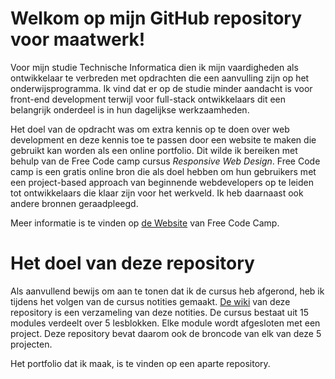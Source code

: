 # Welkom op mijn GitHub repository voor maatwerk!
Voor mijn studie Technische Informatica dien ik mijn vaardigheden als ontwikkelaar te verbreden met opdrachten die een aanvulling zijn op het onderwijsprogramma. Ik vind dat er op de studie minder aandacht is voor front-end development terwijl voor
full-stack ontwikkelaars dit een belangrijk onderdeel is in hun dagelijkse werkzaamheden.

Het doel van de opdracht was om extra kennis op te doen over web development en deze kennis toe te passen
door een website te maken die gebruikt kan worden als een online portfolio. Dit wilde ik bereiken met
behulp van de Free Code camp cursus _Responsive Web Design_. Free Code camp is een gratis online bron
die als doel hebben om hun gebruikers met een project-based approach van beginnende webdevelopers op te
leiden tot ontwikkelaars die klaar zijn voor het werkveld. Ik heb daarnaast ook andere bronnen geraadpleegd.

Meer informatie is te vinden op [de Website](https://www.freecodecamp.org/) van Free Code Camp.

# Het doel van deze repository
Als aanvullend bewijs om aan te tonen dat ik de cursus heb afgerond, heb ik tijdens het volgen van de cursus notities gemaakt. [De wiki](https://github.com/KerrBeeldens/MaatwerkWebDevelopment/wiki) van deze repository is een verzameling van deze notities. De cursus bestaat uit 15 modules verdeelt over 5 lesblokken. Elke module wordt afgesloten met een project. Deze repository bevat daarom ook de broncode van elk van deze 5 projecten.

Het portfolio dat ik maak, is te vinden op een aparte repository.
